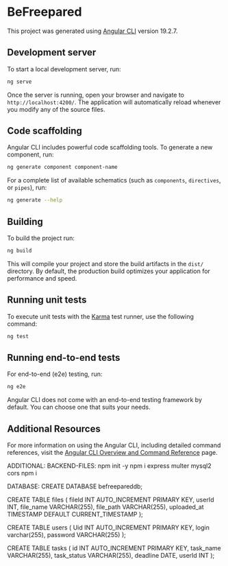 # BeFreepared

This project was generated using [Angular CLI](https://github.com/angular/angular-cli) version 19.2.7.

## Development server

To start a local development server, run:

```bash
ng serve
```

Once the server is running, open your browser and navigate to `http://localhost:4200/`. The application will automatically reload whenever you modify any of the source files.

## Code scaffolding

Angular CLI includes powerful code scaffolding tools. To generate a new component, run:

```bash
ng generate component component-name
```

For a complete list of available schematics (such as `components`, `directives`, or `pipes`), run:

```bash
ng generate --help
```

## Building

To build the project run:

```bash
ng build
```

This will compile your project and store the build artifacts in the `dist/` directory. By default, the production build optimizes your application for performance and speed.

## Running unit tests

To execute unit tests with the [Karma](https://karma-runner.github.io) test runner, use the following command:

```bash
ng test
```

## Running end-to-end tests

For end-to-end (e2e) testing, run:

```bash
ng e2e
```

Angular CLI does not come with an end-to-end testing framework by default. You can choose one that suits your needs.

## Additional Resources

For more information on using the Angular CLI, including detailed command references, visit the [Angular CLI Overview and Command Reference](https://angular.dev/tools/cli) page.

ADDITIONAL:
BACKEND-FILES:
npm init -y npm i express multer mysql2 cors npm i

DATABASE:
CREATE DATABASE befreepareddb;

CREATE TABLE files (
fileId INT AUTO_INCREMENT PRIMARY KEY,
userId INT,
file_name VARCHAR(255),
file_path VARCHAR(255),
uploaded_at TIMESTAMP DEFAULT CURRENT_TIMESTAMP
);

CREATE TABLE users (
Uid INT AUTO_INCREMENT PRIMARY KEY,
login varchar(255),
password VARCHAR(255)
);

CREATE TABLE tasks (
id INT AUTO_INCREMENT PRIMARY KEY,
task_name VARCHAR(255),
task_status VARCHAR(255),
deadline DATE,
userId INT
);
